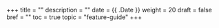 +++
title = ""
description = ""
date = {{ .Date }}
weight = 20
draft = false
bref = ""
toc = true
topic = "feature-guide"
+++
